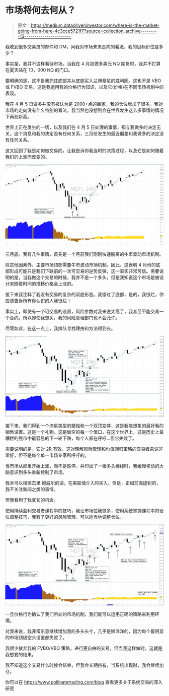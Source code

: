 # 市场将何去何从？

> 原文：<https://medium.datadriveninvestor.com/where-is-the-market-going-from-here-4c3cce5721f7?source=collection_archive---------13----------------------->

我收到很多交易员的邮件和 DM，问我对市场未来走向的看法，我的目标价位是多少？

事实是，我并不这样看待市场。当我在 4 月初做多美元 NQ 期货时，我并不打算在夏天站在 10，000 NQ 的门口。

要明确的是，这不是我抓住底部并从底部买入兰博基尼的胜利圈。这也不是 VBO 或 FVBO 交易，这是我运用我的价格行为知识，以及它(价格)在不同市场机制中的表现。

我在 4 月 5 日做多并没有被认为是 2000+点的赢家，我的仓位增加了很多。我对市场的走向没有什么特别的看法，我当然也没想到会在世界发生这么多事情的情况下再创新高。

世界上正在发生的一切，以及我们在 4 月 5 日处理的事情，都与我做多的决定无关。这个消息和我的决定没有任何关系，三月份发生的最近偏差和我做多的决定没有任何关系。

这又回到了我是如何做交易的，让我告诉你我当时的决策过程，以及它是如何随着我们的上涨而改变的。

![](img/e0fffbc0f135754162e0f0a8cc673a4e.png)

三月底，我有几件事情，首先是一个月前我们刚刚快速脱离的牛市波动市场机制。

除其他因素外，主要市场顶部需要牛市波动市场机制。因此，这表明 4 月份的底部形成可能只是我们下跌前的一次可交易的逆势反弹，这一事实非常可信。需要说明的是，当我做这个交易的时候，我并不是一个多头，但是我知道这个市场是被设计来随着时间的推移价格会上涨的。

接下来我注释了我没有交易的复杂的双底形态。我错过了底部，是的，我很烂，你应该告诉所有你认识的人我很烂！

事实上，即使有一个可交易的设置，风险参数对我来说太高了，我甚至不能交易一个合约。所以即使我想买，我的风险管理部门也不会允许。

尽管如此，在这一点上，我排队寻找理由和方法得到长。

![](img/db5dc8203e083b7ff252a361a7f78f1f.png)

接下来，我们得到一个流星类型的蜡烛和一个双顶变体，这是我能想象的最好看的销售设置。这是一个礼物，这是做空的每一个借口，在这个世界上，这是历史上最糟糕的熊市中最容易的下一轮下跌，每个人都在呼吁…但它失败了。

需要说明的是，它对 2R 有效，这对理解风险管理和均值回归策略的交易者来说非常好，但不是每个单一市场专家所呼吁的。

当市场从那里开始上涨，而不是跌停，并印出了一根多头棒线时，我缓慢移动的大脑意识到多头重新控制了市场。

我本可以相信杰里·鲍威尔的话，在美联储介入时买入，但是，正如前面提到的，我不关注新闻之类的事情。

但我看到了我变长的机会。

使用持续盈利交易者课程中的技巧，我让市场拉我做多，使用系统掌握课程中的仓位调整技巧，我有了更好的风险管理，可以适当地调整仓位。

![](img/379dcaa987fc6f707776cf19027110da.png)

一旦价格行为确认了我们所处的市场机制，我们就可以运用正确的策略来利用环境。

对我来说，我非常乐意继续增加我的多头头寸，几乎是懒洋洋的，因为每个最明显的市场顶级空头设置都失败了。

我很少放弃我的 FVBO/VBO 策略，进行更自由的交易，但当我这样做时，这就是我想要的结果。

我不知道这个交易什么时候会结束，但我会长期持有，当系统出现时，我会继续加仓。

你可以在 https://www.pollinatetrading.com/blog 查看更多关于系统交易的深入研究